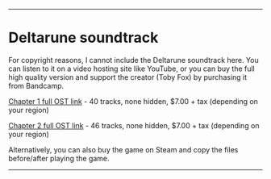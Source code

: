 
***

# Deltarune soundtrack

For copyright reasons, I cannot include the Deltarune soundtrack here. You can listen to it on a video hosting site like YouTube, or you can buy the full high quality version and support the creator (Toby Fox) by purchasing it from Bandcamp.

[Chapter 1 full OST link](https://tobyfox.bandcamp.com/album/deltarune-chapter-1-ost) - 40 tracks, none hidden, $7.00 + tax (depending on your region)

[Chapter 2 full OST link](https://tobyfox.bandcamp.com/album/deltarune-chapter-2-ost) - 46 tracks, none hidden, $7.00 + tax (depending on your region)

Alternatively, you can also buy the game on Steam and copy the files before/after playing the game.

***
